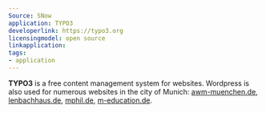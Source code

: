 ```yaml
---
Source: SNow
application: TYPO3
developerlink: https://typo3.org
licensingmodel: open source
linkapplication: 
tags:
- application
---
```


__TYPO3__ is a free content management system for websites.
Wordpress is also used for numerous websites in the city of Munich:
[awm-muenchen.de](https://www.awm-muenchen.de), [lenbachhaus.de](https://www.lenbachhaus.de), [mphil.de](https://www.mphil.de), [m-education.de](https://m-bildung.de).
